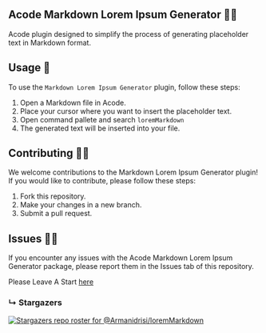 ## Acode Markdown Lorem Ipsum Generator 📝💬

Acode plugin designed to simplify the process of generating placeholder text in Markdown format.

## Usage 🚀

To use the `Markdown Lorem Ipsum Generator` plugin, follow these steps:

1. Open a Markdown file in Acode.
2. Place your cursor where you want to insert the placeholder text.
3. Open command pallete and search `loremMarkdown`
4. The generated text will be inserted into your file.

## Contributing 🤝🏼

We welcome contributions to the Markdown Lorem Ipsum Generator plugin! If you would like to contribute, please follow these steps:

1. Fork this repository.
2. Make your changes in a new branch.
3. Submit a pull request.

## Issues 🐛👀

If you encounter any issues with the Acode Markdown Lorem Ipsum Generator package, please report them in the Issues tab of this repository. 

Please Leave A Start [here](https://github.com/Armanidrisi/loremMarkdown)

### &#8627; Stargazers
[![Stargazers repo roster for @Armanidrisi/loremMarkdown](https://reporoster.com/stars/Armanidrisi/loremMarkdown)](https://github.com/Armanidrisi/loremMarkdown/stargazers)